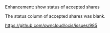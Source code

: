Enhancement: show status of accepted shares

The status column of accepted shares was blank.

https://github.com/owncloud/ocis/issues/985
